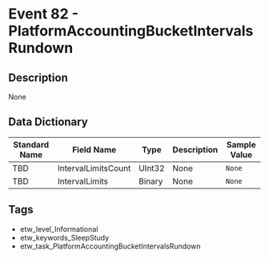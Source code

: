 # Event 82 - PlatformAccountingBucketIntervalsRundown

## Description
None

## Data Dictionary
|Standard Name|Field Name|Type|Description|Sample Value|
|---|---|---|---|---|
|TBD|IntervalLimitsCount|UInt32|None|`None`|
|TBD|IntervalLimits|Binary|None|`None`|

## Tags
* etw_level_Informational
* etw_keywords_SleepStudy
* etw_task_PlatformAccountingBucketIntervalsRundown